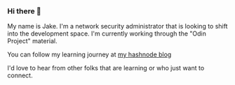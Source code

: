### Hi there 👋

My name is Jake. I'm a network security administrator that is looking to shift into the development space. I'm currently working through the "Odin Project" material.

You can follow my learning journey at [my hashnode blog](www.jakeconrad.dev)

I'd love to hear from other folks that are learning or who just want to connect.

<!--
**j-k0n/j-k0n** is a ✨ _special_ ✨ repository because its `README.md` (this file) appears on your GitHub profile.

Here are some ideas to get you started:

- 🔭 I’m currently working on ...
- 🌱 I’m currently learning ...
- 👯 I’m looking to collaborate on ...
- 🤔 I’m looking for help with ...
- 💬 Ask me about ...
- 📫 How to reach me: ...
- 😄 Pronouns: ...
- ⚡ Fun fact: ...
-->
